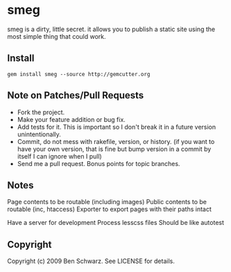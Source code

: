 # smeg

smeg is a dirty, little secret. it allows you to publish a static site using the most simple thing that could work.

## Install

    gem install smeg --source http://gemcutter.org

## Note on Patches/Pull Requests
 
* Fork the project.
* Make your feature addition or bug fix.
* Add tests for it. This is important so I don't break it in a
  future version unintentionally.
* Commit, do not mess with rakefile, version, or history.
  (if you want to have your own version, that is fine but bump version in a commit by itself I can ignore when I pull)
* Send me a pull request. Bonus points for topic branches.

## Notes

  Page contents to be routable (including images)
  Public contents to be routable (inc, htaccess)
  Exporter to export pages with their paths intact
  
  Have a server for development
    Process lesscss files
    Should be like autotest
  

## Copyright

Copyright (c) 2009 Ben Schwarz. See LICENSE for details.
